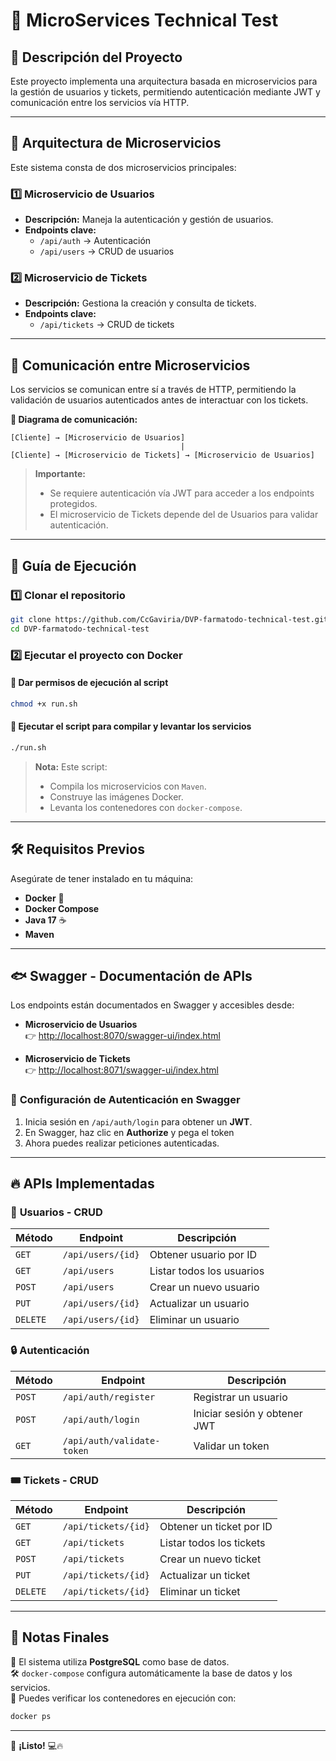 # 🏥 MicroServices Technical Test

## 📌 Descripción del Proyecto

Este proyecto implementa una arquitectura basada en microservicios para la gestión de usuarios y tickets, permitiendo autenticación mediante JWT y comunicación entre los servicios vía HTTP.  

---

## 🏰️ **Arquitectura de Microservicios**

Este sistema consta de dos microservicios principales:

### 1️⃣ **Microservicio de Usuarios**
- **Descripción:** Maneja la autenticación y gestión de usuarios.  
- **Endpoints clave:**  
  - `/api/auth` → Autenticación  
  - `/api/users` → CRUD de usuarios  

### 2️⃣ **Microservicio de Tickets**
- **Descripción:** Gestiona la creación y consulta de tickets.  
- **Endpoints clave:**  
  - `/api/tickets` → CRUD de tickets  

---

## 🔗 **Comunicación entre Microservicios**

Los servicios se comunican entre sí a través de HTTP, permitiendo la validación de usuarios autenticados antes de interactuar con los tickets.  

**🌊 Diagrama de comunicación:**  
```
[Cliente] → [Microservicio de Usuarios]
                                      |
[Cliente] → [Microservicio de Tickets] → [Microservicio de Usuarios]
```

> **Importante:**  
> - Se requiere autenticación vía JWT para acceder a los endpoints protegidos.  
> - El microservicio de Tickets depende del de Usuarios para validar autenticación.  

---

## 🚀 **Guía de Ejecución**

### 1️⃣ **Clonar el repositorio**
```bash
git clone https://github.com/CcGaviria/DVP-farmatodo-technical-test.git
cd DVP-farmatodo-technical-test
```

### 2️⃣ **Ejecutar el proyecto con Docker**
#### 🔹 **Dar permisos de ejecución al script**
```bash
chmod +x run.sh
```

#### 🔹 **Ejecutar el script para compilar y levantar los servicios**
```bash
./run.sh
```

> **Nota:** Este script:
> - Compila los microservicios con `Maven`.
> - Construye las imágenes Docker.
> - Levanta los contenedores con `docker-compose`.

---

## 🛠️ **Requisitos Previos**
Asegúrate de tener instalado en tu máquina:
- **Docker** 🐛  
- **Docker Compose**  
- **Java 17** ☕  
- **Maven**  

---

## 🐟 **Swagger - Documentación de APIs**
Los endpoints están documentados en Swagger y accesibles desde:

- **Microservicio de Usuarios**  
  👉 [http://localhost:8070/swagger-ui/index.html](http://localhost:8070/swagger-ui/index.html)  

- **Microservicio de Tickets**  
  👉 [http://localhost:8071/swagger-ui/index.html](http://localhost:8071/swagger-ui/index.html)  

### 🔑 **Configuración de Autenticación en Swagger**
1. Inicia sesión en `/api/auth/login` para obtener un **JWT**.
2. En Swagger, haz clic en **Authorize** y pega el token
3. Ahora puedes realizar peticiones autenticadas.  

---

## 🔥 **APIs Implementadas**

### 🤝 **Usuarios - CRUD**
| Método | Endpoint | Descripción |
|--------|---------|-------------|
| `GET` | `/api/users/{id}` | Obtener usuario por ID |
| `GET` | `/api/users` | Listar todos los usuarios |
| `POST` | `/api/users` | Crear un nuevo usuario |
| `PUT` | `/api/users/{id}` | Actualizar un usuario |
| `DELETE` | `/api/users/{id}` | Eliminar un usuario |

### 🔒 **Autenticación**
| Método | Endpoint | Descripción |
|--------|---------|-------------|
| `POST` | `/api/auth/register` | Registrar un usuario |
| `POST` | `/api/auth/login` | Iniciar sesión y obtener JWT |
| `GET` | `/api/auth/validate-token` | Validar un token |

### 🎟️ **Tickets - CRUD**
| Método | Endpoint | Descripción |
|--------|---------|-------------|
| `GET` | `/api/tickets/{id}` | Obtener un ticket por ID |
| `GET` | `/api/tickets` | Listar todos los tickets |
| `POST` | `/api/tickets` | Crear un nuevo ticket |
| `PUT` | `/api/tickets/{id}` | Actualizar un ticket |
| `DELETE` | `/api/tickets/{id}` | Eliminar un ticket |

---

## 📌 **Notas Finales**
💚 El sistema utiliza **PostgreSQL** como base de datos.  
🛠️ `docker-compose` configura automáticamente la base de datos y los servicios.  
💪 Puedes verificar los contenedores en ejecución con:  
```bash
docker ps
```

---

🚀 **¡Listo!** 💻🔥


